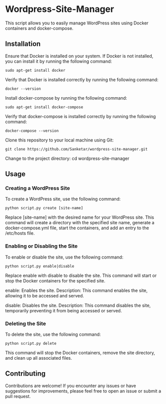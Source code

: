 # Wordpress-Site-Manager
This script allows you to easily manage WordPress sites using Docker containers and docker-compose.

## Installation
Ensure that Docker is installed on your system. If Docker is not installed, you can install it by running the following command:

```
sudo apt-get install docker
```

Verify that Docker is installed correctly by running the following command:
```
docker --version
```

Install docker-compose by running the following command:
```
sudo apt-get install docker-compose
```

Verify that docker-compose is installed correctly by running the following command:
```
docker-compose --version
```


Clone this repository to your local machine using Git:
```
git clone https://github.com/Sanketar/wordpress-site-manager.git
```

Change to the project directory:
cd wordpress-site-manager

## Usage
### Creating a WordPress Site
To create a WordPress site, use the following command:
```
python script.py create [site-name]
```
Replace [site-name] with the desired name for your WordPress site. This command will create a directory with the specified site name, generate a docker-compose.yml file, start the containers, and add an entry to the /etc/hosts file.

### Enabling or Disabling the Site
To enable or disable the site, use the following command:
```
python script.py enable|disable
```
Replace enable with disable to disable the site. This command will start or stop the Docker containers for the specified site.

enable: Enables the site.
Description: This command enables the site, allowing it to be accessed and served.

disable: Disables the site.
Description: This command disables the site, temporarily preventing it from being accessed or served.

### Deleting the Site
To delete the site, use the following command:
```
python script.py delete
```
This command will stop the Docker containers, remove the site directory, and clean up all associated files.

## Contributing
Contributions are welcome! If you encounter any issues or have suggestions for improvements, please feel free to open an issue or submit a pull request.
